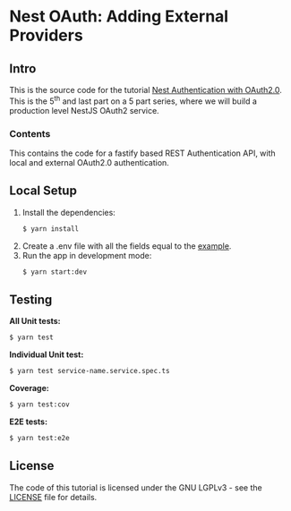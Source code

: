 # Nest OAuth: Adding External Providers

## Intro

This is the source code for the
tutorial [Nest Authentication with OAuth2.0](https://dev.to/tugascript/nestjs-authentication-with-oauth20-fastify-local-oauth-5gn9).
This is the 5<sup>th</sup> and last part on a 5 part series, where we will build a production level NestJS OAuth2
service.

### Contents

This contains the code for a fastify based REST Authentication API, with local and external OAuth2.0 authentication.

## Local Setup

1. Install the dependencies:
    ```bash
    $ yarn install
    ```
2. Create a .env file with all the fields equal to the [example](.env.example).
3. Run the app in development mode:
    ```bash
    $ yarn start:dev
    ```

## Testing

**All Unit tests:**

```bash
$ yarn test
```

**Individual Unit test:**

```bash
$ yarn test service-name.service.spec.ts
 ```

**Coverage:**

```bash
$ yarn test:cov
```

**E2E tests:**

```bash
$ yarn test:e2e
```

## License

The code of this tutorial is licensed under the GNU LGPLv3 - see the [LICENSE](LICENSE) file for details.